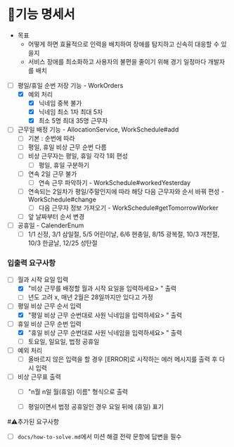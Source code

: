 # 🚀기능 명세서

- 목표
  - 어떻게 하면 효율적으로 인력을 배치하여 장애를 탐지하고 신속히 대응할 수 있을지
  - 서비스 장애를 최소화하고 사용자의 불편을 줄이기 위해 경기 일정마다 개발자를 배치
  
- [ ] 평일/휴일 순번 저장 기능 - WorkOrders
  - [x] 예외 처리
    - [x] 닉네임 중복 불가
    - [x] 닉네임 최소 1자 최대 5자
    - [x] 최소 5명 최대 35명 근무자
- [ ] 근무일 배정 기능 - AllocationService, WorkSchedule#add
  - [ ] 기본 : 순번에 따라
  - [ ] 평일, 휴일 비상 근무 순번 다름
  - [ ] 비상 근무자는 평일, 휴일 각각 1회 편성
    - [ ] 평일, 휴일 구분하기 
  - [ ] 연속 2일 근무 불가
    - [ ] 연속 근무 파악하기 - WorkSchedule#workedYesterday 
  - [ ] 연속되는 2일차가 평일/주말인지에 따라 해당 다음 근무자와 순서 바꿔 편성 - WorkSchedule#change
    - [ ] 다음 근무자 정보 가져오기 - WorkSchedule#getTomorrowWorker
  - [ ] 앞 날짜부터 순서 변경
- [ ] 공휴일 - CalenderEnum
  - [ ] 1/1 신정, 3/1 삼일절, 5/5 어린이날, 6/6 현충일, 8/15 광복절, 10/3 개천절, 10/3 한글날, 12/25 성탄절

### 입출력 요구사항

- [ ] 월과 시작 요일 입력
  - [x] "비상 근무를 배정할 월과 시작 요일을 입력하세요> " 출력
  - [ ] 년도 고려 x, 매년 2월은 28일까지만 있다고 가정
- [ ] 평일 비상 근무 순서 입력
  - [x] "평일 비상 근무 순번대로 사원 닉네임을 입력하세요> " 출력
- [ ] 휴일 비상 근무 순번 입력
  - [x] "휴일 비상 근무 순번대로 사원 닉네임을 입력하세요> " 출력
  - [ ] 토요일, 일요일, 법정 공휴일
- [ ] 예외 처리
  - [ ] 올바르지 않은 입력을 할 경우 [ERROR]로 시작하는 에러 메시지를 출력 후 다시 입력
- [ ] 비상 근무표 출력
  - [ ] "n월 n일 월(휴일) 이름" 형식으로 출력
  - [ ] 평일이면서 법정 공휴일인 경우 요일 뒤에 (휴일) 표기


#⚠️추가된 요구사항

- [ ] `docs/how-to-solve.md`에서 미션 해결 전략 문항에 답변을 필수

